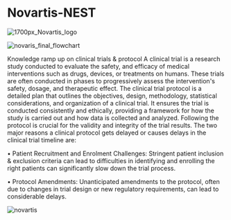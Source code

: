 # Novartis-NEST

![1700px_Novartis_logo](https://github.com/user-attachments/assets/89edcff4-9bfe-4718-aa16-1e64454dbf10)

![novaris_final_flowchart](https://github.com/user-attachments/assets/5ad74e95-910d-44dc-9ffd-5b60e008a763)


Knowledge ramp up on clinical trials & protocol
A clinical trial is a research study conducted to evaluate the safety, and efficacy of medical interventions such as drugs, devices, or
treatments on humans.
These trials are often conducted in phases to progressively assess the intervention's safety, dosage, and therapeutic effect.
The clinical trial protocol is a detailed plan that outlines the objectives, design, methodology, statistical considerations, and
organization of a clinical trial. It ensures the trial is conducted consistently and ethically, providing a framework for how the study is
carried out and how data is collected and analyzed. Following the protocol is crucial for the validity and integrity of the trial results.
The two major reasons a clinical protocol gets delayed or causes delays in the clinical trial timeline are:

• Patient Recruitment and Enrolment Challenges: Stringent patient inclusion & exclusion criteria can lead to difficulties in identifying
and enrolling the right patients can significantly slow down the trial process.

• Protocol Amendments: Unanticipated amendments to the protocol, often due to changes in trial design or new regulatory
requirements, can lead to considerable delays.

![novartis](https://github.com/user-attachments/assets/197b5ce2-22f9-440e-a03c-6b72f3335983)
